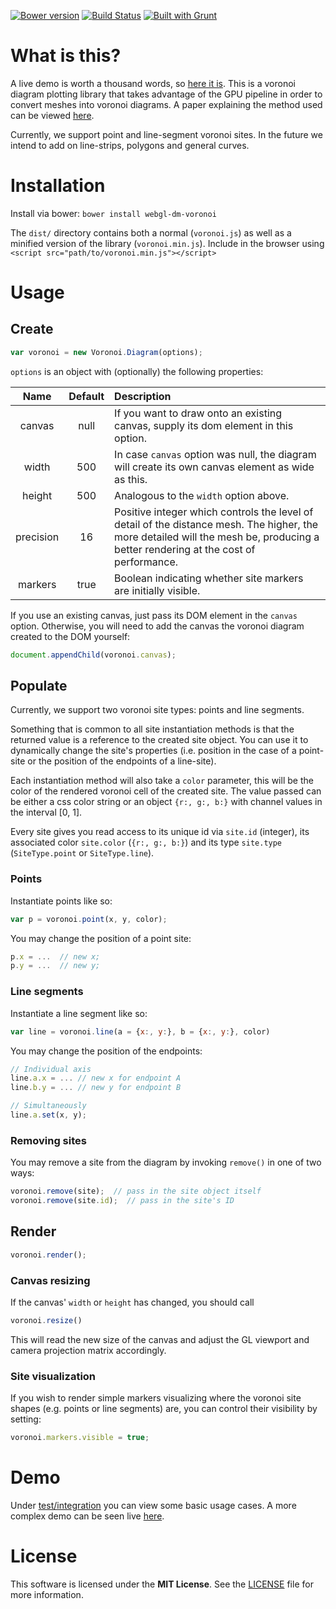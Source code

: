 [![Bower version](https://badge.fury.io/bo/webgl-dm-voronoi.svg)](http://badge.fury.io/bo/webgl-dm-voronoi)
[![Build Status](https://travis-ci.org/rharel/webgl-dm-voronoi.svg)](https://travis-ci.org/rharel/webgl-dm-voronoi)
[![Built with Grunt](https://cdn.gruntjs.com/builtwith.png)](http://gruntjs.com)

# What is this?

A live demo is worth a thousand words, so [here it is](http://rharel.github.io/webgl-dm-voronoi/). This is a voronoi diagram plotting library that takes advantage of the GPU pipeline in order to convert meshes into voronoi diagrams. A paper explaining the method used can be viewed [here](https://files.ifi.uzh.ch/vmml/SummerSeminars2010/PaperWriting/papers/p277-hoff.pdf).

Currently, we support point and line-segment voronoi sites. In the future we intend to add on line-strips, polygons and general curves.

# Installation

Install via bower: `bower install webgl-dm-voronoi`

The `dist/` directory contains both a normal (`voronoi.js`) as well as a minified version of the library (`voronoi.min.js`).
Include in the browser using `<script src="path/to/voronoi.min.js"></script>`

# Usage

## Create
```javascript
var voronoi = new Voronoi.Diagram(options);
```

`options` is an object with (optionally) the following properties:

|Name|Default|Description|
|:--:|:-----------:|:----------|
| canvas | null | If you want to draw onto an existing canvas, supply its dom element in this option.
| width | 500 | In case `canvas` option was null, the diagram will create its own canvas element as wide as this.
| height | 500 | Analogous to the `width` option above.
| precision | 16 | Positive integer which controls the level of detail of the distance mesh. The higher, the more detailed will the mesh be, producing a better rendering at the cost of performance.
| markers | true | Boolean indicating whether site markers are initially visible.

If you use an existing canvas, just pass its DOM element in the `canvas` option. Otherwise, you will need to add the canvas the voronoi diagram created to the DOM yourself:

```javascript
document.appendChild(voronoi.canvas);
```

## Populate

Currently, we support two voronoi site types: points and line segments.

Something that is common to all site instantiation methods is that the returned value is a reference to the created site object. You can use it to dynamically change the site's properties (i.e. position in the case of a point-site or the position of the endpoints of a line-site).

Each instantiation method will also take a `color` parameter, this will be the color of the rendered voronoi cell of the created site. The value passed can be either a css color string or an object `{r:, g:, b:}` with channel values in the interval [0, 1].

Every site gives you read access to its unique id via `site.id` (integer), its associated color `site.color` (`{r:, g:, b:}`) and its type `site.type` (`SiteType.point` or `SiteType.line`). 

### Points

Instantiate points like so:
```javascript
var p = voronoi.point(x, y, color);
```

You may change the position of a point site:
```javascript
p.x = ...  // new x;
p.y = ...  // new y;
```

### Line segments

Instantiate a line segment like so:
```javascript
var line = voronoi.line(a = {x:, y:}, b = {x:, y:}, color)
```

You may change the position of the endpoints:
```javascript
// Individual axis
line.a.x = ... // new x for endpoint A
line.b.y = ... // new y for endpoint B

// Simultaneously
line.a.set(x, y);
```

### Removing sites

You may remove a site from the diagram by invoking `remove()` in one of two ways:
```javascript
voronoi.remove(site);  // pass in the site object itself
voronoi.remove(site.id);  // pass in the site's ID
```

## Render

```javascript
voronoi.render();
```

### Canvas resizing

If the canvas' `width` or `height` has changed, you should call
```javascript
voronoi.resize()
```

This will read the new size of the canvas and adjust the GL viewport and camera projection matrix accordingly.

### Site visualization

If you wish to render simple markers visualizing where the voronoi site shapes (e.g. points or line segments) are, you can control their visibility by setting:
```javascript
voronoi.markers.visible = true;
```

# Demo

Under [test/integration](test/integration) you can view some basic usage cases. A more complex demo can be seen live [here](http://rharel.github.io/webgl-dm-voronoi/).

# License

This software is licensed under the **MIT License**. See the [LICENSE](LICENSE.txt) file for more information.
